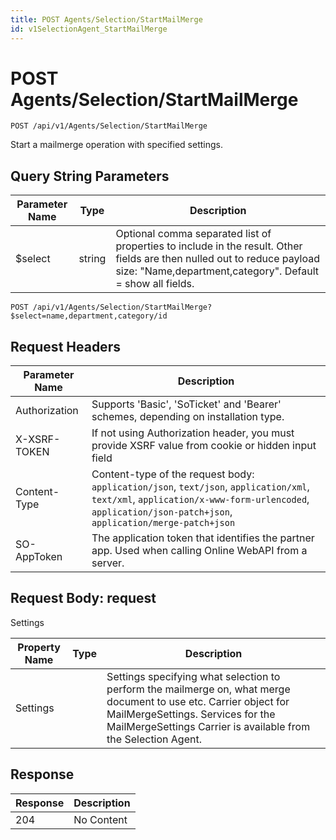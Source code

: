 ```yaml
---
title: POST Agents/Selection/StartMailMerge
id: v1SelectionAgent_StartMailMerge
---
```


# POST Agents/Selection/StartMailMerge

```http
POST /api/v1/Agents/Selection/StartMailMerge
```

Start a mailmerge operation with specified settings.







## Query String Parameters

| Parameter Name | Type |  Description |
|----------------|------|--------------|
| $select | string |  Optional comma separated list of properties to include in the result. Other fields are then nulled out to reduce payload size: "Name,department,category". Default = show all fields. |

```http
POST /api/v1/Agents/Selection/StartMailMerge?$select=name,department,category/id
```


## Request Headers

| Parameter Name | Description |
|----------------|-------------|
| Authorization  | Supports 'Basic', 'SoTicket' and 'Bearer' schemes, depending on installation type. |
| X-XSRF-TOKEN   | If not using Authorization header, you must provide XSRF value from cookie or hidden input field |
| Content-Type | Content-type of the request body: `application/json`, `text/json`, `application/xml`, `text/xml`, `application/x-www-form-urlencoded`, `application/json-patch+json`, `application/merge-patch+json` |
| SO-AppToken | The application token that identifies the partner app. Used when calling Online WebAPI from a server. |

## Request Body: request  

Settings 

| Property Name | Type |  Description |
|----------------|------|--------------|
| Settings |  | Settings specifying what selection to perform the mailmerge on, what merge document to use etc. <para /> Carrier object for MailMergeSettings. Services for the MailMergeSettings Carrier is available from the <see cref="T:SuperOffice.CRM.Services.ISelectionAgent">Selection Agent</see>. |


## Response


| Response | Description |
|----------------|-------------|
| 204 | No Content |